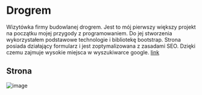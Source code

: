 # Drogrem
Wizytówka firmy budowlanej drogrem. Jest to mój pierwszy większy projekt na początku mojej przygody z programowaniem. Do jej stworzenia wykorzystałem podstawowe technologie i bibliotekę bootstrap. Strona posiada działający formularz i jest zoptymalizowana z zasadami SEO. Dzięki czemu zajmuje wysokie miejsca w wyszukiwarce google.
 [ link](https://drogrem.com/)
## Strona
![image](https://github.com/purplehazee1337/drogrem/assets/105674445/77a945b1-174b-4929-b425-52de46250977)

